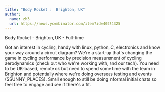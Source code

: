 ```yaml
---
title: "Body Rocket :  Brighton, UK"
author:
  name: zh3
  url: https://news.ycombinator.com/item?id=40224325
---
```

Body Rocket -  Brighton, UK - Full-time

Got an interest in cycling, handy with linux, python, C, electronics and know your way around a circuit diagram? We&#x27;re a start-up that&#x27;s changing the game in cycling performance by precision measurement of cycling aerodynamics (check out who we&#x27;re working with, and our tech). You need to be UK-based, remote ok but need to spend some time with the team in Brighton and potentially where we&#x27;re doing overseas testing and events ($SUNNY_PLACES). Small enough to still be doing informal initial chats so feel free to engage and see if there&#x27;s a fit.
